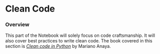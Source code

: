 # Clean Code

### Overview
This part of the Notebook will solely focus on code craftsmanship. It will also cover best practices to write clean code. The book covered in this section is <a href><i>Clean code in Python</i></a> by Mariano Anaya.
